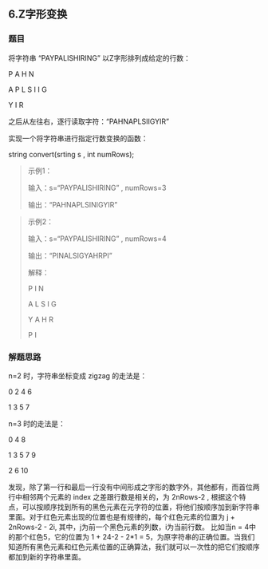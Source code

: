## 6.Z字形变换

### 题目

将字符串 “PAYPALISHIRING” 以Z字形排列成给定的行数：

P 	A	H	N

A  P L  S  I   I   G 

Y	I	R

之后从左往右，逐行读取字符：“PAHNAPLSIIGYIR”

实现一个将字符串进行指定行数变换的函数：

string convert(srting s , int numRows);

> 示例1：
>
> 输入：s=“PAYPALISHIRING” , numRows=3
>
> 输出：“PAHNAPLSINIGYIR”



> 示例2：
>
> 输入：s=“PAYPALISHIRING” , numRows=4
>
> 输出：“PINALSIGYAHRPI”
>
> 解释：
>
> P		I		N
>
> A	  L	S	  I	G
>
> Y	A	H    R
>
> P		I

### 解题思路

n=2 时，字符串坐标变成 zigzag 的走法是：

0	2	4	6

1	3	5	7

n=3 时的走法是：

0		4		8

1	3	5	7	9

2		6		10

发现，除了第一行和最后一行没有中间形成之字形的数字外，其他都有，而首位两行中相邻两个元素的 index 之差跟行数是相关的，为 2nRows-2 , 根据这个特点，可以按顺序找到所有的黑色元素在元字符的位置，将他们按顺序加到新字符串里面。对于红色元素出现的位置也是有规律的，每个红色元素的位置为 j + 2nRows-2 - 2i, 其中，j为前一个黑色元素的列数，i为当前行数。 比如当n = 4中的那个红色5，它的位置为 1 + 24-2 - 2*1 = 5，为原字符串的正确位置。当我们知道所有黑色元素和红色元素位置的正确算法，我们就可以一次性的把它们按顺序都加到新的字符串里面。 